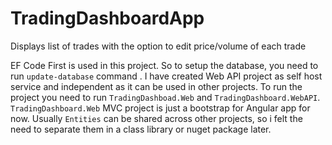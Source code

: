 # TradingDashboardApp
Displays list of trades with the option to edit price/volume of each trade


EF Code First is used in this project. So to setup the database, you need to run `update-database` command .
I have created Web API project as self host service and independent as it can be used in other projects.
To run the project you need to  run  `TradingDashboad.Web` and `TradingDashboard.WebAPI`. 
`TradingDashboard.Web` MVC project is just a bootstrap for Angular app for now.
Usually `Entities` can be shared across other projects, so i felt the need to separate them in a class library or nuget package later.
